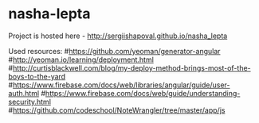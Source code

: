 # nasha-lepta

Project is hosted here - http://sergiishapoval.github.io/nasha_lepta

Used resources:
#https://github.com/yeoman/generator-angular
#http://yeoman.io/learning/deployment.html
#http://curtisblackwell.com/blog/my-deploy-method-brings-most-of-the-boys-to-the-yard
#https://www.firebase.com/docs/web/libraries/angular/guide/user-auth.html
#https://www.firebase.com/docs/web/guide/understanding-security.html
#https://github.com/codeschool/NoteWrangler/tree/master/app/js
